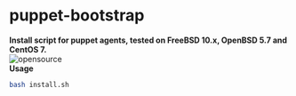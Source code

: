 # puppet-bootstrap
**Install script for puppet agents, tested on FreeBSD 10.x, OpenBSD 5.7 and CentOS 7.**  
![opensource](https://img.shields.io/badge/open-source-green.svg)  
**Usage**
```bash
bash install.sh
```
